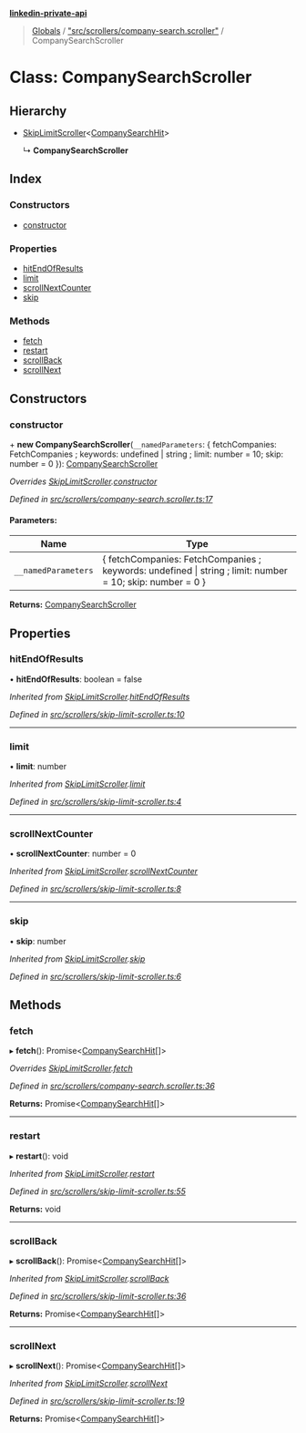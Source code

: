 **[linkedin-private-api](../README.md)**

> [Globals](../globals.md) / ["src/scrollers/company-search.scroller"](../modules/_src_scrollers_company_search_scroller_.md) / CompanySearchScroller

# Class: CompanySearchScroller

## Hierarchy

* [SkipLimitScroller](_src_scrollers_skip_limit_scroller_.skiplimitscroller.md)<[CompanySearchHit](../interfaces/_src_entities_company_search_hit_entity_.companysearchhit.md)\>

  ↳ **CompanySearchScroller**

## Index

### Constructors

* [constructor](_src_scrollers_company_search_scroller_.companysearchscroller.md#constructor)

### Properties

* [hitEndOfResults](_src_scrollers_company_search_scroller_.companysearchscroller.md#hitendofresults)
* [limit](_src_scrollers_company_search_scroller_.companysearchscroller.md#limit)
* [scrollNextCounter](_src_scrollers_company_search_scroller_.companysearchscroller.md#scrollnextcounter)
* [skip](_src_scrollers_company_search_scroller_.companysearchscroller.md#skip)

### Methods

* [fetch](_src_scrollers_company_search_scroller_.companysearchscroller.md#fetch)
* [restart](_src_scrollers_company_search_scroller_.companysearchscroller.md#restart)
* [scrollBack](_src_scrollers_company_search_scroller_.companysearchscroller.md#scrollback)
* [scrollNext](_src_scrollers_company_search_scroller_.companysearchscroller.md#scrollnext)

## Constructors

### constructor

\+ **new CompanySearchScroller**(`__namedParameters`: { fetchCompanies: FetchCompanies ; keywords: undefined \| string ; limit: number = 10; skip: number = 0 }): [CompanySearchScroller](_src_scrollers_company_search_scroller_.companysearchscroller.md)

*Overrides [SkipLimitScroller](_src_scrollers_skip_limit_scroller_.skiplimitscroller.md).[constructor](_src_scrollers_skip_limit_scroller_.skiplimitscroller.md#constructor)*

*Defined in [src/scrollers/company-search.scroller.ts:17](https://github.com/cosiall/linkedin-private-api/blob/156bcd3/src/scrollers/company-search.scroller.ts#L17)*

#### Parameters:

Name | Type |
------ | ------ |
`__namedParameters` | { fetchCompanies: FetchCompanies ; keywords: undefined \| string ; limit: number = 10; skip: number = 0 } |

**Returns:** [CompanySearchScroller](_src_scrollers_company_search_scroller_.companysearchscroller.md)

## Properties

### hitEndOfResults

•  **hitEndOfResults**: boolean = false

*Inherited from [SkipLimitScroller](_src_scrollers_skip_limit_scroller_.skiplimitscroller.md).[hitEndOfResults](_src_scrollers_skip_limit_scroller_.skiplimitscroller.md#hitendofresults)*

*Defined in [src/scrollers/skip-limit-scroller.ts:10](https://github.com/cosiall/linkedin-private-api/blob/156bcd3/src/scrollers/skip-limit-scroller.ts#L10)*

___

### limit

•  **limit**: number

*Inherited from [SkipLimitScroller](_src_scrollers_skip_limit_scroller_.skiplimitscroller.md).[limit](_src_scrollers_skip_limit_scroller_.skiplimitscroller.md#limit)*

*Defined in [src/scrollers/skip-limit-scroller.ts:4](https://github.com/cosiall/linkedin-private-api/blob/156bcd3/src/scrollers/skip-limit-scroller.ts#L4)*

___

### scrollNextCounter

•  **scrollNextCounter**: number = 0

*Inherited from [SkipLimitScroller](_src_scrollers_skip_limit_scroller_.skiplimitscroller.md).[scrollNextCounter](_src_scrollers_skip_limit_scroller_.skiplimitscroller.md#scrollnextcounter)*

*Defined in [src/scrollers/skip-limit-scroller.ts:8](https://github.com/cosiall/linkedin-private-api/blob/156bcd3/src/scrollers/skip-limit-scroller.ts#L8)*

___

### skip

•  **skip**: number

*Inherited from [SkipLimitScroller](_src_scrollers_skip_limit_scroller_.skiplimitscroller.md).[skip](_src_scrollers_skip_limit_scroller_.skiplimitscroller.md#skip)*

*Defined in [src/scrollers/skip-limit-scroller.ts:6](https://github.com/cosiall/linkedin-private-api/blob/156bcd3/src/scrollers/skip-limit-scroller.ts#L6)*

## Methods

### fetch

▸ **fetch**(): Promise<[CompanySearchHit](../interfaces/_src_entities_company_search_hit_entity_.companysearchhit.md)[]\>

*Overrides [SkipLimitScroller](_src_scrollers_skip_limit_scroller_.skiplimitscroller.md).[fetch](_src_scrollers_skip_limit_scroller_.skiplimitscroller.md#fetch)*

*Defined in [src/scrollers/company-search.scroller.ts:36](https://github.com/cosiall/linkedin-private-api/blob/156bcd3/src/scrollers/company-search.scroller.ts#L36)*

**Returns:** Promise<[CompanySearchHit](../interfaces/_src_entities_company_search_hit_entity_.companysearchhit.md)[]\>

___

### restart

▸ **restart**(): void

*Inherited from [SkipLimitScroller](_src_scrollers_skip_limit_scroller_.skiplimitscroller.md).[restart](_src_scrollers_skip_limit_scroller_.skiplimitscroller.md#restart)*

*Defined in [src/scrollers/skip-limit-scroller.ts:55](https://github.com/cosiall/linkedin-private-api/blob/156bcd3/src/scrollers/skip-limit-scroller.ts#L55)*

**Returns:** void

___

### scrollBack

▸ **scrollBack**(): Promise<[CompanySearchHit](../interfaces/_src_entities_company_search_hit_entity_.companysearchhit.md)[]\>

*Inherited from [SkipLimitScroller](_src_scrollers_skip_limit_scroller_.skiplimitscroller.md).[scrollBack](_src_scrollers_skip_limit_scroller_.skiplimitscroller.md#scrollback)*

*Defined in [src/scrollers/skip-limit-scroller.ts:36](https://github.com/cosiall/linkedin-private-api/blob/156bcd3/src/scrollers/skip-limit-scroller.ts#L36)*

**Returns:** Promise<[CompanySearchHit](../interfaces/_src_entities_company_search_hit_entity_.companysearchhit.md)[]\>

___

### scrollNext

▸ **scrollNext**(): Promise<[CompanySearchHit](../interfaces/_src_entities_company_search_hit_entity_.companysearchhit.md)[]\>

*Inherited from [SkipLimitScroller](_src_scrollers_skip_limit_scroller_.skiplimitscroller.md).[scrollNext](_src_scrollers_skip_limit_scroller_.skiplimitscroller.md#scrollnext)*

*Defined in [src/scrollers/skip-limit-scroller.ts:19](https://github.com/cosiall/linkedin-private-api/blob/156bcd3/src/scrollers/skip-limit-scroller.ts#L19)*

**Returns:** Promise<[CompanySearchHit](../interfaces/_src_entities_company_search_hit_entity_.companysearchhit.md)[]\>
